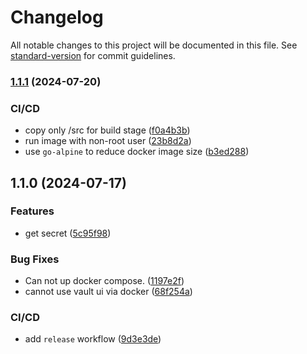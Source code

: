 # Changelog

All notable changes to this project will be documented in this file. See [standard-version](https://github.com/conventional-changelog/standard-version) for commit guidelines.

### [1.1.1](https://github.com/Utconnect/coffer/compare/v1.1.0...v1.1.1) (2024-07-20)


### CI/CD

* copy only /src for build stage ([f0a4b3b](https://github.com/Utconnect/coffer/commit/f0a4b3b3c6e04c2e4637ddbd72491694c4adc40f))
* run image with non-root user ([23b8d2a](https://github.com/Utconnect/coffer/commit/23b8d2a00bdecd879f46006a226359d621985b0d))
* use `go-alpine` to reduce docker image size ([b3ed288](https://github.com/Utconnect/coffer/commit/b3ed288a395d1b9232932bac2cabada2273ecc27))

## 1.1.0 (2024-07-17)


### Features

* get secret ([5c95f98](https://github.com/Utconnect/coffer/commit/5c95f981c92f4ffa4034226dde6a3c68ae847a9e))


### Bug Fixes

* Can not up docker compose. ([1197e2f](https://github.com/Utconnect/coffer/commit/1197e2fdec3dcb9464f36bed690ceda1c79d7579))
* cannot use vault ui via docker ([68f254a](https://github.com/Utconnect/coffer/commit/68f254a77083e3893fad4af2f713295297a7de13))


### CI/CD

* add `release` workflow ([9d3e3de](https://github.com/Utconnect/coffer/commit/9d3e3dea9fef1a74856d637c53de35462c0da93c))
